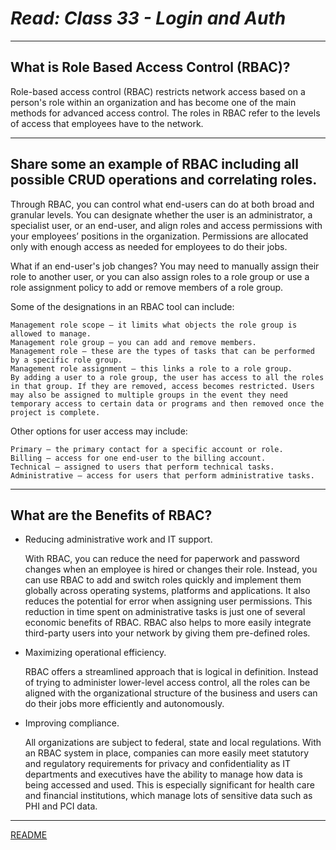 # ***Read: Class 33 - Login and Auth***

***

## **What is Role Based Access Control (RBAC)?**

Role-based access control (RBAC) restricts network access based on a person's role within an organization and has become one of the main methods for advanced access control. The roles in RBAC refer to the levels of access that employees have to the network.

***

## **Share some an example of RBAC including all possible CRUD operations and correlating roles.**

Through RBAC, you can control what end-users can do at both broad and granular levels. You can designate whether the user is an administrator, a specialist user, or an end-user, and align roles and access permissions with your employees’ positions in the organization. Permissions are allocated only with enough access as needed for employees to do their jobs.

What if an end-user's job changes? You may need to manually assign their role to another user, or you can also assign roles to a role group or use a role assignment policy to add or remove members of a role group.

Some of the designations in an RBAC tool can include:

    Management role scope – it limits what objects the role group is allowed to manage.
    Management role group – you can add and remove members.
    Management role – these are the types of tasks that can be performed by a specific role group.
    Management role assignment – this links a role to a role group.
    By adding a user to a role group, the user has access to all the roles in that group. If they are removed, access becomes restricted. Users may also be assigned to multiple groups in the event they need temporary access to certain data or programs and then removed once the project is complete.

Other options for user access may include:

    Primary – the primary contact for a specific account or role.
    Billing – access for one end-user to the billing account.
    Technical – assigned to users that perform technical tasks.
    Administrative – access for users that perform administrative tasks.

***

## **What are the Benefits of RBAC?**

- Reducing administrative work and IT support.

    With RBAC, you can reduce the need for paperwork and password changes when an employee is hired or changes their role. Instead, you can use RBAC to add and switch roles quickly and implement them globally across operating systems, platforms and applications. It also reduces the potential for error when assigning user permissions. This reduction in time spent on administrative tasks is just one of several economic benefits of RBAC. RBAC also helps to more easily integrate third-party users into your network by giving them pre-defined roles.

- Maximizing operational efficiency.

    RBAC offers a streamlined approach that is logical in definition. Instead of trying to administer lower-level access control, all the roles can be aligned with the organizational structure of the business and users can do their jobs more efficiently and autonomously.

- Improving compliance.

    All organizations are subject to federal, state and local regulations. With an RBAC system in place, companies can more easily meet statutory and regulatory requirements for privacy and confidentiality as IT departments and executives have the ability to manage how data is being accessed and used. This is especially significant for health care and financial institutions, which manage lots of sensitive data such as PHI and PCI data.

***

[README](README.md)
